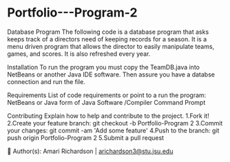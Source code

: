 # Portfolio---Program-2

Database Program 
The following code is a database program that asks keeps track of a directors need of keeping records for a season. It is a menu driven program that allows the director to easily manipulate teams, games, and scores. It is also refreshed every year. 

Installation
To run the program you must copy the TeamDB.java into NetBeans or another Java IDE software. Then assure you have a databse connection and run the file. 

Requirements 
List of code requirements or point to a run the program: 
NetBeans or Java form of Java Software /Compiler 
Command Prompt

Contributing 
Explain how to help and contribute to the project. 
1.Fork it! 
2.Create your feature branch: git checkout -b Portfolio-Program 2 
3.Commit your changes: git commit -am 'Add some feature' 
4.Push to the branch: git push origin Portfolio-Program 2 
5.Submit a pull request

 Author(s): Amari Richardson | arichardson3@stu.jsu.edu

